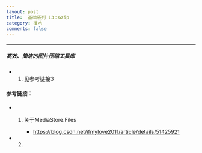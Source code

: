 ```yaml
---
layout: post
title:  基础系列 13：Gzip
category: 技术
comments: false
---
```


#### 
 ---
 
##### 高效、简洁的图片压缩工具库
 
 * 1. 见参考链接3
 
 
#### 参考链接：
 
* 1. 关于MediaStore.Files
		
		* <https://blog.csdn.net/ifmylove2011/article/details/51425921>
* 2.  
 
 
 
 
 
 
 
 
 
 
 
 
 
 
 
 
 